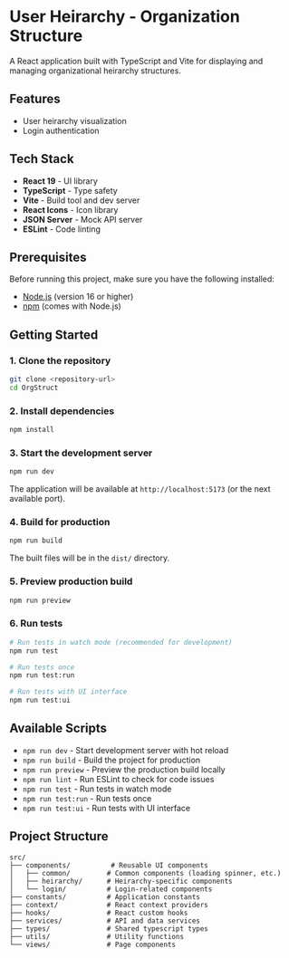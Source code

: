 # User Heirarchy - Organization Structure

A React application built with TypeScript and Vite for displaying and managing organizational heirarchy structures.

## Features

- User heirarchy visualization
- Login authentication

## Tech Stack

- **React 19** - UI library
- **TypeScript** - Type safety
- **Vite** - Build tool and dev server
- **React Icons** - Icon library
- **JSON Server** - Mock API server
- **ESLint** - Code linting

## Prerequisites

Before running this project, make sure you have the following installed:

- [Node.js](https://nodejs.org/) (version 16 or higher)
- [npm](https://www.npmjs.com/) (comes with Node.js)

## Getting Started

### 1. Clone the repository

```bash
git clone <repository-url>
cd OrgStruct
```

### 2. Install dependencies

```bash
npm install
```

### 3. Start the development server

```bash
npm run dev
```

The application will be available at `http://localhost:5173` (or the next available port).

### 4. Build for production

```bash
npm run build
```

The built files will be in the `dist/` directory.

### 5. Preview production build

```bash
npm run preview
```

### 6. Run tests

```bash
# Run tests in watch mode (recommended for development)
npm run test

# Run tests once
npm run test:run

# Run tests with UI interface
npm run test:ui
```

## Available Scripts

- `npm run dev` - Start development server with hot reload
- `npm run build` - Build the project for production
- `npm run preview` - Preview the production build locally
- `npm run lint` - Run ESLint to check for code issues
- `npm run test` - Run tests in watch mode
- `npm run test:run` - Run tests once
- `npm run test:ui` - Run tests with UI interface

## Project Structure

```
src/
├── components/          # Reusable UI components
│   ├── common/         # Common components (loading spinner, etc.)
│   ├── heirarchy/      # Heirarchy-specific components
│   └── login/          # Login-related components
├── constants/          # Application constants
├── context/            # React context providers
├── hooks/              # React custom hooks
├── services/           # API and data services
├── types/              # Shared typescript types
├── utils/              # Utility functions
└── views/              # Page components
```
